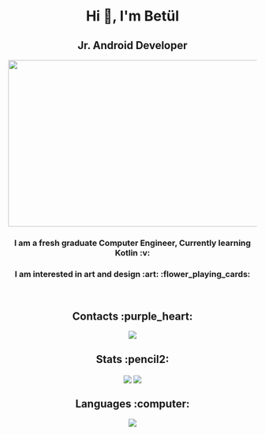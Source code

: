<h1 align="center">Hi 👋, I'm Betül</h1>

<h2 align="center">Jr. Android Developer </h2>

<p align="center">
  <img src="https://github.com/betulAkgull/betulAkgull/assets/76072632/9fd1d99c-3ae6-478e-a0b4-7bc3c47793b7" width="550" height="337">
</p>

<h3 align="center"> I am a fresh graduate Computer Engineer, Currently learning Kotlin  :v: </h3>
<h3 align="center"> I am interested in art and design :art: :flower_playing_cards: </h3>
<br/>
<h2 align = "center"> Contacts :purple_heart: </h2>
<p align="center">
  <a href="https://www.linkedin.com/in/betulakgul/">
    <img src="https://skillicons.dev/icons?i=linkedin&theme=light" />
  </a>
</p>

<h2 align = "center"> Stats :pencil2: </h2>
<p align="center">
  <a href="https://github.com/anuraghazra/github-readme-stats"><img align="center" src="https://github-readme-streak-stats.herokuapp.com/?user=betulAkgull&theme=radical&hide_border=true" /></a> 
  <a href="https://github.com/anuraghazra/github-readme-stats"><img align="center" src="https://github-readme-stats.vercel.app/api/top-langs/?username=betulAkgull&theme=radical&show_icons=true&hide_border=true&layout=compact" /></a>
</p>

<h2 align = "center"> Languages :computer: </h2>
<p align="center">
  <a href="https://skillicons.dev">
    <img src="https://skillicons.dev/icons?i=kotlin,java,python,html,css,mysql,firebase,figma,illustrator&theme=light" />
  </a>
</p>


